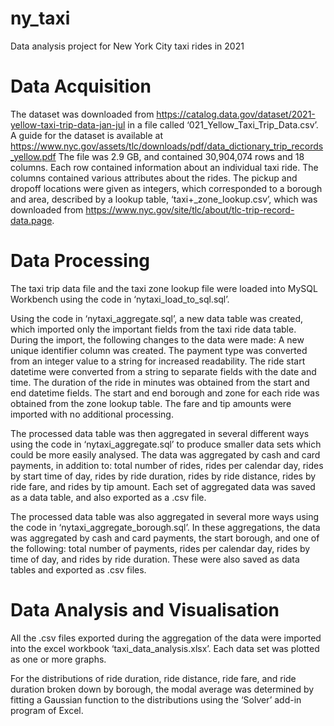 # ny_taxi
Data analysis project for New York City taxi rides in 2021

# Data Acquisition

The dataset was downloaded from https://catalog.data.gov/dataset/2021-yellow-taxi-trip-data-jan-jul in a file called ‘021_Yellow_Taxi_Trip_Data.csv’. A guide for the dataset is available at https://www.nyc.gov/assets/tlc/downloads/pdf/data_dictionary_trip_records_yellow.pdf The file was 2.9 GB, and contained 30,904,074 rows and 18 columns. Each row contained information about an individual taxi ride. The columns contained various attributes about the rides. The pickup and dropoff locations were given as integers, which corresponded to a borough and area, described by a lookup table, ‘taxi+_zone_lookup.csv’, which was downloaded from https://www.nyc.gov/site/tlc/about/tlc-trip-record-data.page. 

# Data Processing 

The taxi trip data file and the taxi zone lookup file were loaded into MySQL Workbench using the code in ‘nytaxi_load_to_sql.sql’. 

Using the code in ‘nytaxi_aggregate.sql’, a new data table was created, which imported only the important fields from the taxi ride data table. During the import, the following changes to the data were made: A new unique identifier column was created. The payment type was converted from an integer value to a string for increased readability. The ride start datetime were converted from a string to separate fields with the date and time. The duration of the ride in minutes was obtained from the start and end datetime fields. The start and end borough and zone for each ride was obtained from the zone lookup table. The fare and tip amounts were imported with no additional processing.

The processed data table was then aggregated in several different ways using the code in ‘nytaxi_aggregate.sql’ to produce smaller data sets which could be more easily analysed. The data was aggregated by cash and card payments, in addition to: total number of rides, rides per calendar day, rides by start time of day, rides by ride duration, rides by ride distance, rides by ride fare, and rides by tip amount. Each set of aggregated data was saved as a data table, and also exported as a .csv file. 

The processed data table was also aggregated in several more ways using the code in ‘nytaxi_aggregate_borough.sql’. In these aggregations, the data was aggregated by cash and card payments, the start borough, and one of the following: total number of payments, rides per calendar day, rides by time of day, and rides by ride duration. These were also saved as data tables and exported as .csv files.

# Data Analysis and Visualisation 

All the .csv files exported during the aggregation of the data were imported into the excel workbook ‘taxi_data_analysis.xlsx’. Each data set was plotted as one or more graphs. 

For the distributions of ride duration, ride distance, ride fare, and ride duration broken down by borough, the modal average was determined by fitting a Gaussian function to the distributions using the ‘Solver’ add-in program of Excel.

